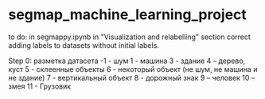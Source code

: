 # segmap_machine_learning_project

to do:  in segmappy.ipynb in "Visualization and relabelling" section correct adding labels to datasets without initial labels.

Step 0: разметка датасета
-1 - шум
 1 - машина
 3 - здание
 4 – дерево, куст 
 5 - склеенные объекты
 6 - некоторый объект (не шум, не машина и не здание)
 7 - вертикальный объект
 8 - дорожный знак
 9 – человек
10 – змея
11 - Грузовик

